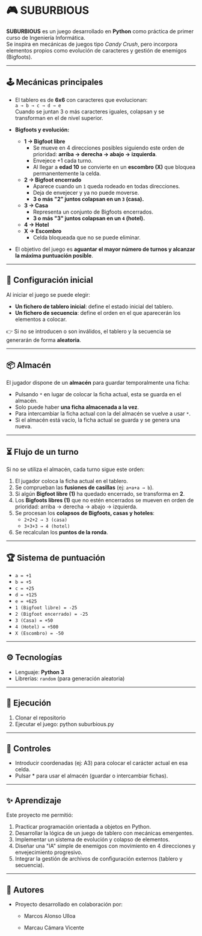 # 🎮 SUBURBIOUS

**SUBURBIOUS** es un juego desarrollado en **Python** como práctica de primer curso de Ingeniería Informática.  
Se inspira en mecánicas de juegos tipo *Candy Crush*, pero incorpora elementos propios como evolución de caracteres y gestión de enemigos (Bigfoots).  

---

## 🕹️ Mecánicas principales
- El tablero es de **6x6** con caracteres que evolucionan:  
  `a → b → c → d → e`  
  Cuando se juntan 3 o más caracteres iguales, colapsan y se transforman en el de nivel superior.  

- **Bigfoots y evolución:**  
  - **1 → Bigfoot libre**  
    - Se mueve en 4 direcciones posibles siguiendo este orden de prioridad: **arriba → derecha → abajo → izquierda**.  
    - Envejece +1 cada turno.  
    - Al llegar a **edad 10** se convierte en un **escombro (X)** que bloquea permanentemente la celda.  
  - **2 → Bigfoot encerrado**  
    - Aparece cuando un `1` queda rodeado en todas direcciones.  
    - Deja de envejecer y ya no puede moverse.  
    - **3 o más "2" juntos colapsan en un `3` (casa).**  
  - **3 → Casa**  
    - Representa un conjunto de Bigfoots encerrados.  
    - **3 o más "3" juntos colapsan en un `4` (hotel).**  
  - **4 → Hotel**  
  - **X → Escombro**  
    - Celda bloqueada que no se puede eliminar.  

- El objetivo del juego es **aguantar el mayor número de turnos y alcanzar la máxima puntuación posible**.  

---

## 📂 Configuración inicial
Al iniciar el juego se puede elegir:  
- **Un fichero de tablero inicial**: define el estado inicial del tablero.  
- **Un fichero de secuencia**: define el orden en el que aparecerán los elementos a colocar.  

👉 Si no se introducen o son inválidos, el tablero y la secuencia se generarán de forma **aleatoria**.  

---

## 📦 Almacén
El jugador dispone de un **almacén** para guardar temporalmente una ficha:  
- Pulsando `*` en lugar de colocar la ficha actual, esta se guarda en el almacén.  
- Solo puede haber **una ficha almacenada a la vez**.  
- Para intercambiar la ficha actual con la del almacén se vuelve a usar `*`.  
- Si el almacén está vacío, la ficha actual se guarda y se genera una nueva.  

---

## ⏳ Flujo de un turno
Si no se utiliza el almacén, cada turno sigue este orden:  
1. El jugador coloca la ficha actual en el tablero.  
2. Se comprueban las **fusiones de casillas** (ej: `a+a+a → b`).  
3. Si algún **Bigfoot libre (1)** ha quedado encerrado, se transforma en **2**.  
4. Los **Bigfoots libres (1)** que no estén encerrados se mueven en orden de prioridad: arriba → derecha → abajo → izquierda.  
5. Se procesan los **colapsos de Bigfoots, casas y hoteles**:  
   - `2+2+2 → 3 (casa)`  
   - `3+3+3 → 4 (hotel)`  
6. Se recalculan los **puntos de la ronda**.  

---

## 🏆 Sistema de puntuación
- `a = +1`  
- `b = +5`  
- `c = +25`  
- `d = +125`  
- `e = +625`  
- `1 (Bigfoot libre) = -25`  
- `2 (Bigfoot encerrado) = -25`  
- `3 (Casa) = +50`  
- `4 (Hotel) = +500`  
- `X (Escombro) = -50`  

---

## ⚙️ Tecnologías
- Lenguaje: **Python 3**  
- Librerías: `random` (para generación aleatoria)  

---

## 🚀 Ejecución
1. Clonar el repositorio
2. Ejecutar el juego: python suburbious.py

---

## 📖 Controles
- Introducir coordenadas (ej: A3) para colocar el carácter actual en esa celda.
- Pulsar * para usar el almacén (guardar o intercambiar fichas).

---

## ✨ Aprendizaje

Este proyecto me permitió:

1. Practicar programación orientada a objetos en Python.
2. Desarrollar la lógica de un juego de tablero con mecánicas emergentes.
3. Implementar un sistema de evolución y colapso de elementos.
4. Diseñar una "IA" simple de enemigos con movimiento en 4 direcciones y envejecimiento progresivo.
5. Integrar la gestión de archivos de configuración externos (tablero y secuencia).

---

## 👥 Autores

- Proyecto desarrollado en colaboración por:

  - Marcos Alonso Ulloa

  - Marcau Cámara Vicente
